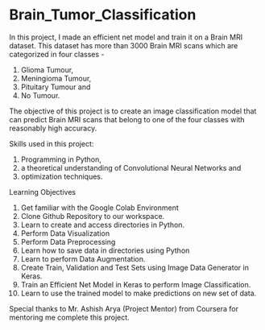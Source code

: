 # Brain_Tumor_Classification

In this project, I made an efficient net model and train it on a Brain MRI dataset. This dataset has more than 3000 Brain MRI scans which are categorized in four classes - 
1.	Glioma Tumour, 
2.	Meningioma Tumour, 
3.	Pituitary Tumour and 
4.	No Tumour. 

The objective of this project is to create an image classification model that can predict Brain MRI scans that belong to one of the four classes with reasonably high accuracy. 

Skills used in this project: 

1.	Programming in Python, 
2.	a theoretical understanding of Convolutional Neural Networks and 
3.	optimization techniques.

Learning Objectives

1.	Get familiar with the Google Colab Environment
2.	Clone Github Repository to our workspace.
3.	Learn to create and access directories in Python.
4.	Perform Data Visualization
5.	Perform Data Preprocessing
6.	Learn how to save data in directories using Python
7.	Learn to perform Data Augmentation.
8.	Create Train, Validation and Test Sets using Image Data Generator in Keras.
9.	Train an Efficient Net Model in Keras to perform Image Classification.
10.	Learn to use the trained model to make predictions on new set of data.

Special thanks to Mr. Ashish Arya (Project Mentor) from Coursera for mentoring me complete this project. 
